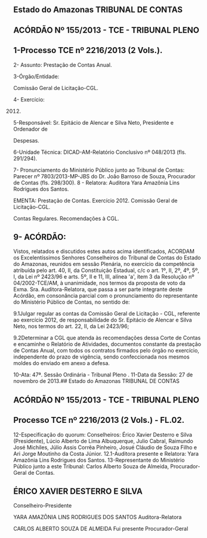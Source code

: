 
## Estado do Amazonas TRIBUNAL DE CONTAS

## ACÓRDÃO Nº 155/2013 - TCE - TRIBUNAL PLENO

## 1-Processo TCE nº 2216/2013 (2 Vols.).

2- Assunto: Prestação de Contas Anual.

3-Órgão/Entidade:

Comissão Geral de Licitação-CGL.

4- Exercício:

2012.

5-Responsável: Sr.  Epitácio  de  Alencar  e  Silva  Neto,  Presidente  e  Ordenador  de

Despesas.

6-Unidade Técnica: DICAD-AM-Relatório Conclusivo nº 048/2013 (fls. 291/294).

7-  Pronunciamento  do Ministério Público  junto  ao Tribunal  de Contas: Parecer  nº 7803/2013-MP-JBS do Dr. João Barroso de Souza, Procurador de Contas (fls. 298/300). 8 - Relatora: Auditora Yara Amazônia Lins Rodrigues dos Santos.

EMENTA: Prestação de Contas. Exercício 2012. Comissão Geral de Licitação-CGL.

Contas Regulares. Recomendações à CGL.

## 9- ACÓRDÃO:

Vistos, relatados e discutidos estes autos acima identificados,  ACORDAM os Excelentíssimos Senhores Conselheiros do Tribunal de Contas do Estado do Amazonas, reunidos em sessão Plenária, no exercício da competência atribuída pelo  art.  40,  II, da Constituição Estadual, c/c o art. 1º, II, 2º, 4º, 5º, I, da Lei nº 2423/96 e arts. 5º, II e  11, III, alínea  'a',  item  3  da  Resolução  nº  04/2002-TCE/AM,  à  unanimidade,  nos  termos  da proposta de voto da Exma. Sra. Auditora-Relatora, que passa a ser parte integrante deste Acórdão, em consonância parcial com o pronunciamento do representante do Ministério Público de Contas, no sentido de:

9.1Julgar regular as  contas  da  Comissão  Geral  de  Licitação  -  CGL, referente ao exercício 2012, de responsabilidade do Sr. Epitácio de Alencar e Silva Neto, nos termos do art. 22, II, da Lei 2423/96;

9.2Determinar a CGL que atenda às recomendações dessa Corte de Contas e encaminhe o Relatório  de  Atividades, documentos constante da prestação de Contas Anual, com todos os contratos firmados pelo órgão no exercício, independente do prazo de vigência, sendo confeccionada nos mesmos moldes do enviado em anexo a defesa.

10-Ata: 47ª. Sessão Ordinária - Tribunal Pleno . 11-Data da Sessão: 27 de novembro de 2013.## Estado do Amazonas TRIBUNAL DE CONTAS

## ACÓRDÃO Nº 155/2013 - TCE - TRIBUNAL PLENO

## Processo TCE nº 2216/2013 (2 Vols.) - FL.02.

12-Especificação do quorum: Conselheiros: Érico Xavier Desterro e Silva (Presidente), Lúcio  Alberto  de  Lima  Albuquerque,  Julio  Cabral,  Raimundo  José  Michiles,  Júlio  Assis Corrêa Pinheiro, Josué Cláudio de Souza Filho e Ari Jorge Moutinho da Costa Júnior. 12.1-Auditora presente e Relatora: Yara Amazônia Lins Rodrigues dos Santos. 13-Representante do Ministério Público junto a este Tribunal: Carlos Alberto Souza de Almeida, Procurador-Geral de Contas.

## ÉRICO XAVIER DESTERRO E SILVA

Conselheiro-Presidente

YARA AMAZÔNIA LINS RODRIGUES DOS SANTOS Auditora-Relatora

CARLOS ALBERTO SOUZA DE ALMEIDA Fui presente Procurador-Geral
